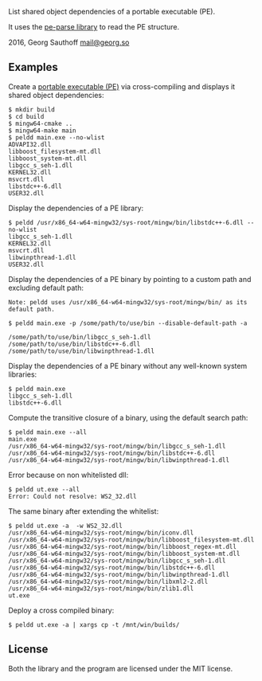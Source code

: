 List shared object dependencies of a portable executable (PE).

It uses the [pe-parse library][2] to read the PE structure.

2016, Georg Sauthoff <mail@georg.so>

## Examples

Create a [portable executable (PE)][1] via cross-compiling
and displays it shared object dependencies:

    $ mkdir build
    $ cd build
    $ mingw64-cmake ..
    $ mingw64-make main
    $ peldd main.exe --no-wlist
    ADVAPI32.dll
    libboost_filesystem-mt.dll
    libboost_system-mt.dll
    libgcc_s_seh-1.dll
    KERNEL32.dll
    msvcrt.dll
    libstdc++-6.dll
    USER32.dll

Display the dependencies of a PE library:

    $ peldd /usr/x86_64-w64-mingw32/sys-root/mingw/bin/libstdc++-6.dll --no-wlist
    libgcc_s_seh-1.dll
    KERNEL32.dll
    msvcrt.dll
    libwinpthread-1.dll
    USER32.dll

Display the dependencies of a PE binary by pointing to a custom path and excluding default path:
  
    Note: peldd uses /usr/x86_64-w64-mingw32/sys-root/mingw/bin/ as its default path.
 
    $ peldd main.exe -p /some/path/to/use/bin --disable-default-path -a

    /some/path/to/use/bin/libgcc_s_seh-1.dll
    /some/path/to/use/bin/libstdc++-6.dll
    /some/path/to/use/bin/libwinpthread-1.dll
     
Display the dependencies of a PE binary without any well-known
system libraries:

    $ peldd main.exe
    libgcc_s_seh-1.dll
    libstdc++-6.dll

Compute the transitive closure of a binary, using the default
search path:

    $ peldd main.exe --all
    main.exe
    /usr/x86_64-w64-mingw32/sys-root/mingw/bin/libgcc_s_seh-1.dll
    /usr/x86_64-w64-mingw32/sys-root/mingw/bin/libstdc++-6.dll
    /usr/x86_64-w64-mingw32/sys-root/mingw/bin/libwinpthread-1.dll

Error because on non whitelisted dll:

    $ peldd ut.exe --all
    Error: Could not resolve: WS2_32.dll

The same binary after extending the whitelist:

    $ peldd ut.exe -a  -w WS2_32.dll 
    /usr/x86_64-w64-mingw32/sys-root/mingw/bin/iconv.dll
    /usr/x86_64-w64-mingw32/sys-root/mingw/bin/libboost_filesystem-mt.dll
    /usr/x86_64-w64-mingw32/sys-root/mingw/bin/libboost_regex-mt.dll
    /usr/x86_64-w64-mingw32/sys-root/mingw/bin/libboost_system-mt.dll
    /usr/x86_64-w64-mingw32/sys-root/mingw/bin/libgcc_s_seh-1.dll
    /usr/x86_64-w64-mingw32/sys-root/mingw/bin/libstdc++-6.dll
    /usr/x86_64-w64-mingw32/sys-root/mingw/bin/libwinpthread-1.dll
    /usr/x86_64-w64-mingw32/sys-root/mingw/bin/libxml2-2.dll
    /usr/x86_64-w64-mingw32/sys-root/mingw/bin/zlib1.dll
    ut.exe

Deploy a cross compiled binary:

    $ peldd ut.exe -a | xargs cp -t /mnt/win/builds/

## License

Both the library and the program are licensed under the MIT license.

[1]: https://en.wikipedia.org/wiki/Portable_Executable
[2]: https://github.com/trailofbits/pe-parse
